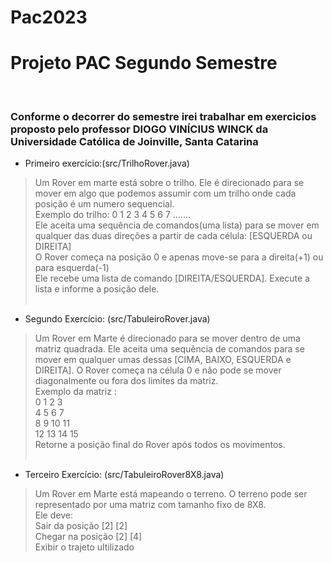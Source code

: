 # Pac2023
<h1>Projeto PAC Segundo Semestre</h1>
<br>

<h3>Conforme o decorrer do semestre irei trabalhar em exercicios proposto pelo professor DIOGO VINÍCIUS WINCK da Universidade Católica de Joinville, Santa Catarina
</h3>

- Primeiro exercício:(src/TrilhoRover.java)
> Um Rover em marte está sobre o trilho. Ele é direcionado para se mover em algo que podemos assumir com um trilho onde cada posição é um numero sequencial.<br>
 Exemplo do trilho: 0 1 2 3 4 5 6 7 .......
<br> Ele aceita uma sequência de comandos(uma lista) para se mover em qualquer das duas direções a partir de cada célula: [ESQUERDA ou DIREITA] <br>
O Rover começa na posição 0 e apenas move-se para a direita(+1) ou para esquerda(-1)<br>
Ele recebe uma lista de comando [DIREITA/ESQUERDA]. Execute a lista e informe a posição dele.
<br><br>

- Segundo Exercício: (src/TabuleiroRover.java)

> Um Rover em Marte é direcionado para se mover dentro de uma matriz quadrada. Ele aceita uma sequência de comandos para se mover em qualquer umas dessas [CIMA, BAIXO, ESQUERDA e DIREITA]. O Rover começa na célula 0 e não pode se mover diagonalmente ou fora dos limites da matriz.<br>
Exemplo da matriz : <br>
0  1   2   3 <br>
4  5   6   7 <br>
8  9  10  11 <br>
12 13 14  15 <br>
Retorne a posição final do Rover após todos os movimentos.<br><br>

- Terceiro Exercício: (src/TabuleiroRover8X8.java)

> Um Rover em Marte está mapeando o terreno. O terreno pode ser representado por uma matriz com tamanho fixo de 8X8.<br>
Ele deve: <br>
Sair da posição [2] [2]<br>
Chegar na posição [2] [4]<br>
Exibir o trajeto ultilizado<br>









